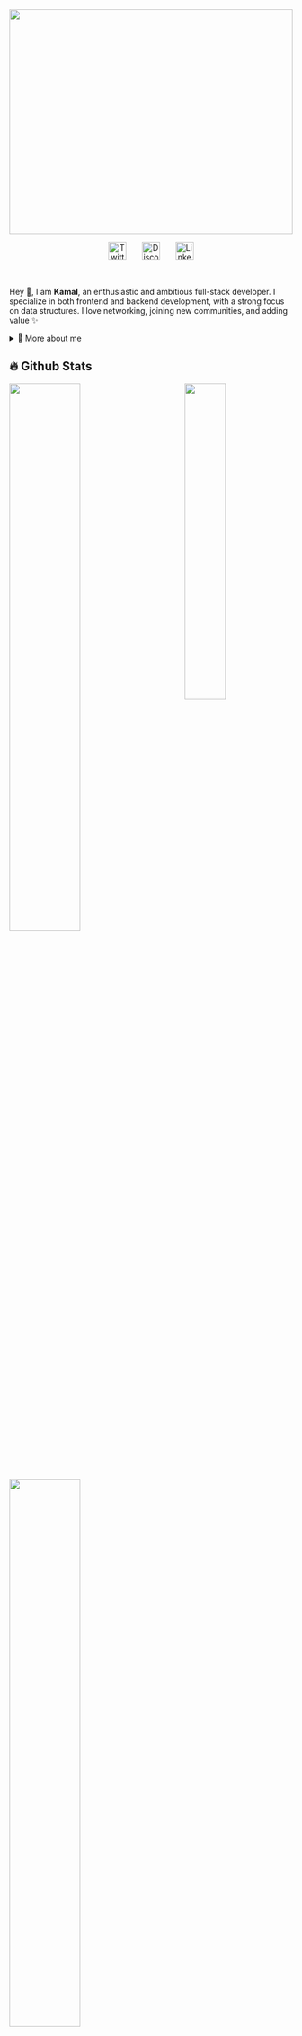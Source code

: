 <img src="https://i.pinimg.com/564x/d1/59/52/d159520d4bc6fbdc87477ef1a86c6e76.jpg" width="100%" height="400px"/>
<p align="center">
  &#8287;&#8287;&#8287;&#8287;&#8287;
  <a href="https://x.com/Kamal__Dev"><img width="32px" alt="Twitter/X" title="Twitter/X" src="https://i.pinimg.com/564x/64/1c/ec/641cecefc3e502d1f3b89ac352b5694b.jpg"/></a>
  &#8287;&#8287;&#8287;&#8287;&#8287;
  <a href="discordapp.com/users/phantom_here"><img width="32px" alt="Discord" title="Discord" src="https://i.pinimg.com/564x/d8/6b/76/d86b76c1c7db91c1aa03338579f45e00.jpg"></a>
  &#8287;&#8287;&#8287;&#8287;&#8287;
  <a href="www.linkedin.com/in/kamal12"><img width="32px" alt="Linkedin" title="Linkedin" src="https://i.pinimg.com/564x/19/40/ab/1940abcfbcbdbdb11b1b8fdbf2f01973.jpg"></a>
  &#8287;&#8287;&#8287;&#8287;&#8287;
</p>

<br/>

<p>
  
Hey 👋, I am **Kamal**, an enthusiastic and ambitious full-stack developer. I specialize in both frontend and backend development, with a strong focus on data structures. I love networking, joining new communities, and adding value ✨

<div>
<details>
  <summary>🧑 More about me</summary>

- 🔭 I’m currently on a journey to build **great** things

- 🌱 I’m currently learning **everything** 🤓

- 🤝 I’m looking for help with **finding projects to contribute to!**

- 💬 Ask me about **open source, web development, and DSA**

- 📫 Reach me out at **Kamalnayan403@gmail.com**

</details>
  
</p>

## 🔥 Github Stats

<img align="right" width="38%" src="https://i.pinimg.com/564x/ea/b1/4b/eab14bc8f56036fb265dd30668a832b6.jpg"/>

  <a href="https://github.com/KAMAL-02"><img width="50%" src="https://github-readme-stats.vercel.app/api?username=KAMAL-02&theme=radical&title_color=ff3068?"></a>
  <a href="https://github.com/KAMAL-02"><img width="50%" src="http://github-readme-streak-stats.herokuapp.com/?user=KAMAL-02&theme=radical&date_format=M%20j%5B%2C%20Y%5D&ring=ff3068&fire=ff3068&sideNums=ff3068"></a>

## 📘 My few projects

<p align="left">
    <a href="https://github.com/KAMAL-02/Pages"><img width="25%" src="https://denvercoder1-github-readme-stats.vercel.app/api/pin/?username=KAMAL-02&repo=Pages&hide_border=true&bg_color=1F222E&title_color=F85D7F&icon_color=F8D866&theme=react&show_icons=false" alt="readme-typing-svg"></a>
  <a href="https://github.com/KAMAL-02/Codehub"><img width="25%" src="https://denvercoder1-github-readme-stats.vercel.app/api/pin?username=KAMAL-02&repo=Codehub&theme=react&bg_color=1F222E&title_color=F85D7F&icon_color=F8D866&hide_border=true&show_icons=false" alt="custom-icon-badges"></a>
</p>

<p align="left">
  <a href="https://github.com/KAMAL-02?tab=repositories&sort="><img alt="All Repositories" title="All Repositories" src="https://custom-icon-badges.herokuapp.com/badge/-All%20Repos-2962FF?style=for-the-badge&logoColor=white&logo=repo"/></a>
</p>
